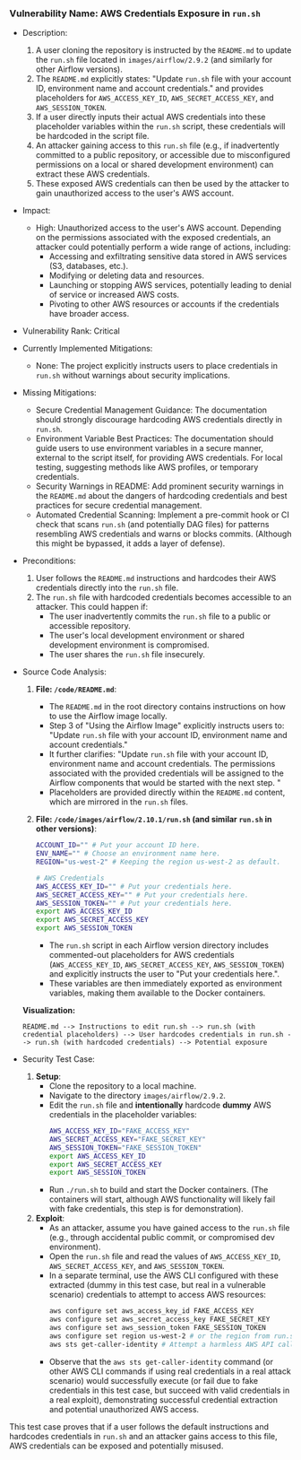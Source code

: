### Vulnerability Name: AWS Credentials Exposure in `run.sh`

- Description:
    1. A user cloning the repository is instructed by the `README.md` to update the `run.sh` file located in `images/airflow/2.9.2` (and similarly for other Airflow versions).
    2. The `README.md` explicitly states: "Update `run.sh` file with your account ID, environment name and account credentials." and provides placeholders for `AWS_ACCESS_KEY_ID`, `AWS_SECRET_ACCESS_KEY`, and `AWS_SESSION_TOKEN`.
    3. If a user directly inputs their actual AWS credentials into these placeholder variables within the `run.sh` script, these credentials will be hardcoded in the script file.
    4. An attacker gaining access to this `run.sh` file (e.g., if inadvertently committed to a public repository, or accessible due to misconfigured permissions on a local or shared development environment) can extract these AWS credentials.
    5. These exposed AWS credentials can then be used by the attacker to gain unauthorized access to the user's AWS account.

- Impact:
    - High: Unauthorized access to the user's AWS account. Depending on the permissions associated with the exposed credentials, an attacker could potentially perform a wide range of actions, including:
        - Accessing and exfiltrating sensitive data stored in AWS services (S3, databases, etc.).
        - Modifying or deleting data and resources.
        - Launching or stopping AWS services, potentially leading to denial of service or increased AWS costs.
        - Pivoting to other AWS resources or accounts if the credentials have broader access.

- Vulnerability Rank: Critical

- Currently Implemented Mitigations:
    - None: The project explicitly instructs users to place credentials in `run.sh` without warnings about security implications.

- Missing Mitigations:
    - Secure Credential Management Guidance: The documentation should strongly discourage hardcoding AWS credentials directly in `run.sh`.
    - Environment Variable Best Practices:  The documentation should guide users to use environment variables in a secure manner, external to the script itself, for providing AWS credentials. For local testing, suggesting methods like AWS profiles, or temporary credentials.
    - Security Warnings in README: Add prominent security warnings in the `README.md` about the dangers of hardcoding credentials and best practices for secure credential management.
    - Automated Credential Scanning: Implement a pre-commit hook or CI check that scans `run.sh` (and potentially DAG files) for patterns resembling AWS credentials and warns or blocks commits. (Although this might be bypassed, it adds a layer of defense).

- Preconditions:
    1. User follows the `README.md` instructions and hardcodes their AWS credentials directly into the `run.sh` file.
    2. The `run.sh` file with hardcoded credentials becomes accessible to an attacker. This could happen if:
        - The user inadvertently commits the `run.sh` file to a public or accessible repository.
        - The user's local development environment or shared development environment is compromised.
        - The user shares the `run.sh` file insecurely.

- Source Code Analysis:
    1. **File: `/code/README.md`**:
        - The `README.md` in the root directory contains instructions on how to use the Airflow image locally.
        - Step 3 of "Using the Airflow Image" explicitly instructs users to: "Update `run.sh` file with your account ID, environment name and account credentials."
        - It further clarifies: "Update `run.sh` file with your account ID, environment name and account credentials. The permissions associated with the provided credentials will be assigned to the Airflow components that would be started with the next step. "
        - Placeholders are provided directly within the `README.md` content, which are mirrored in the `run.sh` files.

    2. **File: `/code/images/airflow/2.10.1/run.sh` (and similar `run.sh` in other versions)**:
        ```bash
        ACCOUNT_ID="" # Put your account ID here.
        ENV_NAME="" # Choose an environment name here.
        REGION="us-west-2" # Keeping the region us-west-2 as default.

        # AWS Credentials
        AWS_ACCESS_KEY_ID="" # Put your credentials here.
        AWS_SECRET_ACCESS_KEY="" # Put your credentials here.
        AWS_SESSION_TOKEN="" # Put your credentials here.
        export AWS_ACCESS_KEY_ID
        export AWS_SECRET_ACCESS_KEY
        export AWS_SESSION_TOKEN
        ```
        - The `run.sh` script in each Airflow version directory includes commented-out placeholders for AWS credentials (`AWS_ACCESS_KEY_ID`, `AWS_SECRET_ACCESS_KEY`, `AWS_SESSION_TOKEN`) and explicitly instructs the user to "Put your credentials here.".
        - These variables are then immediately exported as environment variables, making them available to the Docker containers.

    **Visualization:**

    ```
    README.md --> Instructions to edit run.sh --> run.sh (with credential placeholders) --> User hardcodes credentials in run.sh --> run.sh (with hardcoded credentials) --> Potential exposure
    ```

- Security Test Case:
    1. **Setup**:
        - Clone the repository to a local machine.
        - Navigate to the directory `images/airflow/2.9.2`.
        - Edit the `run.sh` file and **intentionally** hardcode **dummy** AWS credentials in the placeholder variables:
          ```bash
          AWS_ACCESS_KEY_ID="FAKE_ACCESS_KEY"
          AWS_SECRET_ACCESS_KEY="FAKE_SECRET_KEY"
          AWS_SESSION_TOKEN="FAKE_SESSION_TOKEN"
          export AWS_ACCESS_KEY_ID
          export AWS_SECRET_ACCESS_KEY
          export AWS_SESSION_TOKEN
          ```
        - Run `./run.sh` to build and start the Docker containers. (The containers will start, although AWS functionality will likely fail with fake credentials, this step is for demonstration).
    2. **Exploit**:
        - As an attacker, assume you have gained access to the `run.sh` file (e.g., through accidental public commit, or compromised dev environment).
        - Open the `run.sh` file and read the values of `AWS_ACCESS_KEY_ID`, `AWS_SECRET_ACCESS_KEY`, and `AWS_SESSION_TOKEN`.
        - In a separate terminal, use the AWS CLI configured with these extracted (dummy in this test case, but real in a vulnerable scenario) credentials to attempt to access AWS resources:
          ```bash
          aws configure set aws_access_key_id FAKE_ACCESS_KEY
          aws configure set aws_secret_access_key FAKE_SECRET_KEY
          aws configure set aws_session_token FAKE_SESSION_TOKEN
          aws configure set region us-west-2 # or the region from run.sh
          aws sts get-caller-identity # Attempt a harmless AWS API call
          ```
        - Observe that the `aws sts get-caller-identity` command (or other AWS CLI commands if using real credentials in a real attack scenario) would successfully execute (or fail due to fake credentials in this test case, but succeed with valid credentials in a real exploit), demonstrating successful credential extraction and potential unauthorized AWS access.

This test case proves that if a user follows the default instructions and hardcodes credentials in `run.sh` and an attacker gains access to this file, AWS credentials can be exposed and potentially misused.